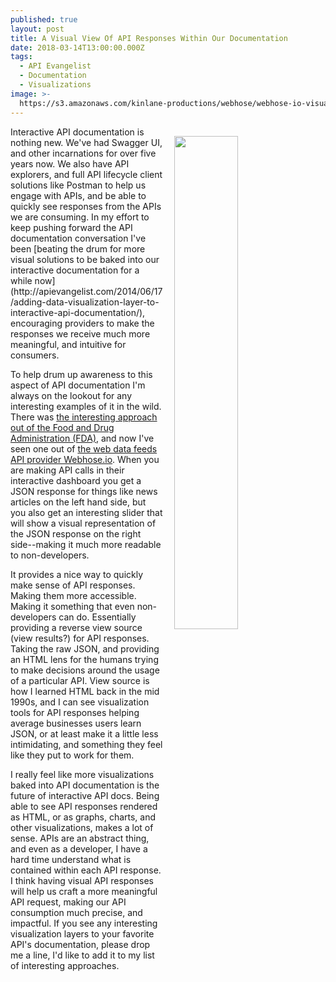```yaml
---
published: true
layout: post
title: A Visual View Of API Responses Within Our Documentation
date: 2018-03-14T13:00:00.000Z
tags:
  - API Evangelist
  - Documentation
  - Visualizations
image: >-
  https://s3.amazonaws.com/kinlane-productions/webhose/webhose-io-visual-documentation.png
---
```

<p><img src="{{ page.image }}" width="45%" align="right" style="padding: 15px;" /></p>Interactive API documentation is nothing new. We've had Swagger UI, and other incarnations for over five years now. We also have API explorers, and full API lifecycle client solutions like Postman to help us engage with APIs, and be able to quickly see responses from the APIs we are consuming. In my effort to keep pushing forward the API documentation conversation I've  been [beating the drum for more visual solutions to be baked into our interactive documentation for a while now](http://apievangelist.com/2014/06/17/adding-data-visualization-layer-to-interactive-api-documentation/), encouraging providers to make the responses we receive much more meaningful, and intuitive for consumers.

To help drum up awareness to this aspect of API documentation I'm always on the lookout for any interesting examples of it in the wild. There was [the interesting approach out of the Food and Drug Administration (FDA)](http://apievangelist.com/2014/06/04/another-strong-api-implementation-in-federal-government-with-openfda/), and now I've seen one out of [the web data feeds API provider Webhose.io](https://webhose.io/). When you are making API calls in their interactive dashboard you get a JSON response for things like news articles on the left hand side, but you also get an interesting slider that will show a visual representation of the JSON response on the right side--making it much more readable to non-developers.

It provides a nice way to quickly make sense of API responses. Making them more accessible. Making it something that even non-developers can do. Essentially providing a reverse view source (view results?) for API responses. Taking the raw JSON, and providing an HTML lens for the humans trying to make decisions around the usage of a particular API. View source is how I learned HTML back in the mid 1990s, and I can see visualization tools for API responses helping average businesses users learn JSON, or at least make it a little less intimidating, and something they feel like they put to work for them.

I really feel like more visualizations baked into API documentation is the future of interactive API docs. Being able to see API responses rendered as HTML, or as graphs, charts, and other visualizations, makes a lot of sense. APIs are an abstract thing, and even as a developer, I have a hard time understand what is contained within each API response. I think having visual API responses will help us craft a more meaningful API request, making our API consumption much precise, and impactful. If you see any interesting visualization layers to your favorite API's documentation, please drop me a line, I'd like to add it to my list of interesting approaches.
